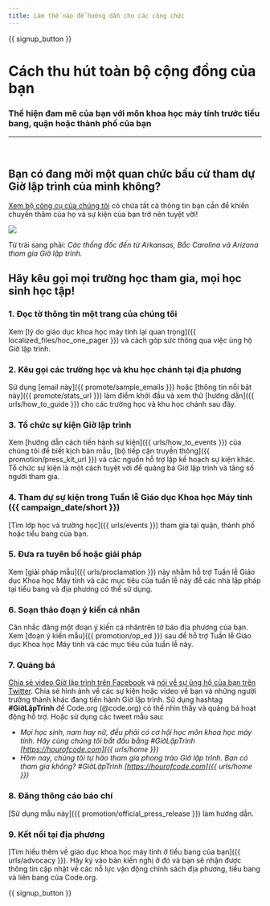 ```yaml
---
title: Làm thế nào để hướng dẫn cho các công chức
---
```


{{ signup_button }}

# Cách thu hút toàn bộ cộng đồng của bạn

### Thể hiện đam mê của bạn với môn khoa học máy tính trước tiểu bang, quận hoặc thành phố của bạn

* * *

</br>

## Bạn có đang mời một quan chức bầu cử tham dự Giờ lập trình của mình không?

[Xem bộ công cụ của chúng tôi](/files/elected-official.pdf) có chứa tất cả thông tin bạn cần để khiến chuyến thăm của họ và sự kiện của bạn trở nên tuyệt vời!

![](/images/fit-800/hoc_govs.png)

Từ trái sang phải: *Các thống đốc đến từ Arkansas, Bắc Carolina và Arizona tham gia Giờ lập trình.*

## Hãy kêu gọi mọi trường học tham gia, mọi học sinh học tập!

### 1. Đọc tờ thông tin một trang của chúng tôi

Xem [lý do giáo dục khoa học máy tính lại quan trọng]({{ localized_files/hoc_one_pager }}) và cách góp sức thông qua việc ủng hộ Giờ lập trình.

### 2. Kêu gọi các trường học và khu học chánh tại địa phương

Sử dụng [email này]({{ promote/sample_emails }}) hoặc [thông tin nổi bật này]({{ promote/stats_url }}) làm điểm khởi đầu và xem thử [hướng dẫn]({{ urls/how_to_guide }}) cho các trường học và khu học chánh sau đây.

### 3. Tổ chức sự kiện Giờ lập trình

Xem [hướng dẫn cách tiến hành sự kiện]({{ urls/how_to_events }}) của chúng tôi để biết kịch bản mẫu, [bộ tiếp cận truyền thông]({{ promotion/press_kit_url }}) và các nguồn hỗ trợ lập kế hoạch sự kiện khác. Tổ chức sự kiện là một cách tuyệt vời để quảng bá Giờ lập trình và tăng số người tham gia.

### 4. Tham dự sự kiện trong Tuần lễ Giáo dục Khoa học Máy tính ({{ campaign_date/short }})

[Tìm lớp học và trường học]({{ urls/events }}) tham gia tại quận, thành phố hoặc tiểu bang của bạn.

### 5. Đưa ra tuyên bố hoặc giải pháp

Xem [giải pháp mẫu]({{ urls/proclamation }}) này nhằm hỗ trợ Tuần lễ Giáo dục Khoa học Máy tính và các mục tiêu của tuần lễ này để các nhà lập pháp tại tiểu bang và địa phương có thể sử dụng.

### 6. Soạn thảo đoạn ý kiến cá nhân

Cân nhắc đăng một đoạn ý kiến cá nhân​trên tờ báo địa phương của bạn. Xem [đoạn ý kiến mẫu]({{ promotion/op_ed }}) sau để hỗ trợ Tuần lễ Giáo dục Khoa học Máy tính và các mục tiêu của tuần lễ này.

### 7. Quảng bá

[Chia sẻ video Giờ lập trình trên Facebook](https://www.facebook.com/sharer/sharer.php?u=http%3A%2F%2Fhourofcode.com%2Fus) và [nói về sự ủng hộ của bạn trên Twitter](https://twitter.com/intent/tweet?url=http%3A%2F%2Fhourofcode.com&text=I%27m%20participating%20in%20this%20year%27s%20%23HourOfCode%2C%20are%20you%3F%20%40codeorg&original_referer=https%3A%2F%2Fwww.google.com%2Furl%3Fq%3Dhttps%253A%252F%252Ftwitter.com%252Fshare%253Fhashtags%253D%2526amp%253Brelated%253Dcodeorg%2526amp%253Btext%253DI%252527m%252Bparticipating%252Bin%252Bthis%252Byear%252527s%252B%252523HourOfCode%25252C%252Bare%252Byou%25253F%252B%252540codeorg%2526amp%253Burl%253Dhttp%25253A%25252F%25252Fhourofcode.com%26sa%3DD%26sntz%3D1%26usg%3DAFQjCNE1GLTUbKZfMlEh9Aj5w0iswz6PYQ&related=codeorg&hashtags=). Chia sẻ hình ảnh về các sự kiện hoặc video về bạn và những người trưởng thành khác đang tiến hành Giờ lập trình. Sử dụng hashtag **#GiờLậpTrình** để Code.org (@code.org) có thể nhìn thấy và quảng bá hoạt động hỗ trợ. Hoặc sử dụng các tweet mẫu sau:

- *Mọi học sinh, nam hay nữ, đều phải có cơ hội học môn khoa học máy tính. Hãy cùng chúng tôi bắt đầu bằng #GiờLậpTrình [https://hourofcode.com]({{ urls/home }})*
- *Hôm nay, chúng tôi tự hào tham gia phong trào Giờ lập trình. Bạn có tham gia không? #GiờLậpTrình [https://hourofcode.com]({{ urls/home }})*

### 8. Đăng thông cáo báo chí

[Sử dụng mẫu này]({{ promotion/official_press_release }}) làm hướng dẫn.

### 9. Kết nối tại địa phương

[Tìm hiểu thêm về giáo dục khoa học máy tính ở tiểu bang của bạn]({{ urls/advocacy }}). Hãy ký vào bản kiến nghị ở đó và bạn sẽ nhận được thông tin cập nhật về các nỗ lực vận động chính sách địa phương, tiểu bang và liên bang của Code.org.

{{ signup_button }}